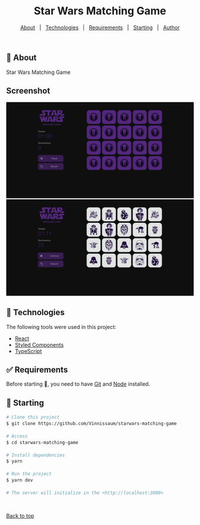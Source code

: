<h1 align="center">Star Wars Matching Game</h1>

<p align="center">
  <a href="#dart-about">About</a> &#xa0; | &#xa0;
  <a href="#rocket-technologies">Technologies</a> &#xa0; | &#xa0;
  <a href="#white_check_mark-requirements">Requirements</a> &#xa0; | &#xa0;
  <a href="#checkered_flag-starting">Starting</a> &#xa0; | &#xa0;
  <a href="https://github.com/Vinnissaum" target="_blank">Author</a>
</p>

<br>

## :dart: About

Star Wars Matching Game

## Screenshot

<img src='./src/assets/images/screenshot-1.png'/>
<img src='./src/assets/images/screenshot-2.png'/>

## :rocket: Technologies

The following tools were used in this project:

- [React](https://pt-br.reactjs.org/)
- [Styled Components](https://styled-components.com/)
- [TypeScript](https://www.typescriptlang.org/)

## :white_check_mark: Requirements

Before starting :checkered_flag:, you need to have [Git](https://git-scm.com) and [Node](https://nodejs.org/en/) installed.

## :checkered_flag: Starting

```bash
# Clone this project
$ git clone https://github.com/Vinnissaum/starwars-matching-game

# Access
$ cd starwars-matching-game

# Install dependencies
$ yarn

# Run the project
$ yarn dev

# The server will initialize in the <http://localhost:3000>
```

&#xa0;

<a href="#top">Back to top</a>
